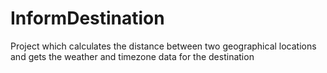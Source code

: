 # InformDestination
Project which calculates the distance between two geographical locations and gets the weather and timezone data for the destination
